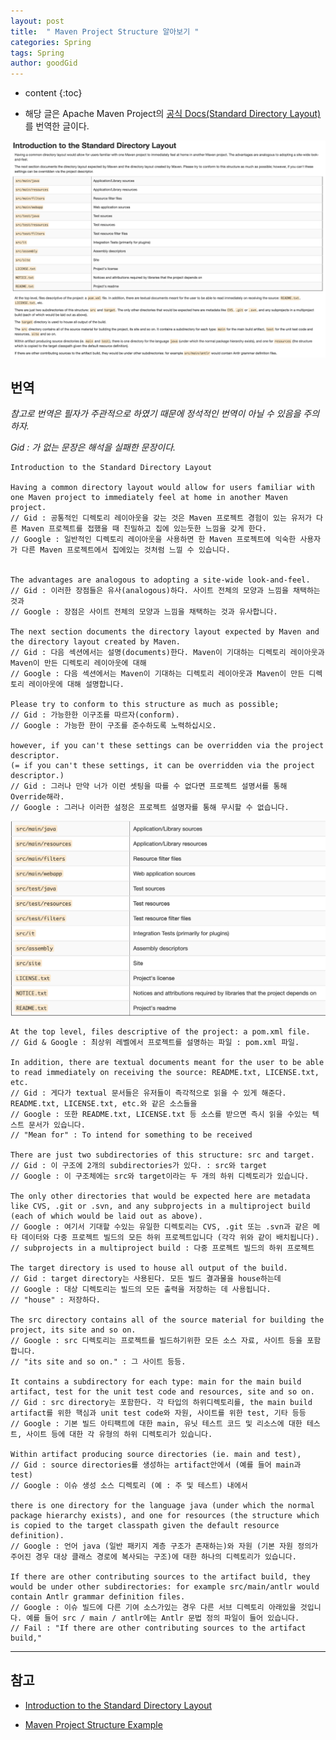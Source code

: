 ```yaml
---
layout: post
title:  " Maven Project Structure 알아보기 "
categories: Spring
tags: Spring
author: goodGid
---
```

* content
{:toc}

* 해당 글은 Apache Maven Project의 [공식 Docs(Standard Directory Layout)](https://maven.apache.org/guides/introduction/introduction-to-the-standard-directory-layout.html)를 번역한 글이다.

![](/assets/img/java/maven_project_structure_1.png)







## 번역

*참고로 번역은 필자가 주관적으로 하였기 때문에 정석적인 번역이 아닐 수 있음을 주의하자.*

*Gid : 가 없는 문장은 해석을 실패한 문장이다.*

```
Introduction to the Standard Directory Layout

Having a common directory layout would allow for users familiar with one Maven project to immediately feel at home in another Maven project.
// Gid : 공통적인 디렉토리 레이아웃을 갖는 것은 Maven 프로젝트 경험이 있는 유저가 다른 Maven 프로젝트를 접했을 때 친밀하고 집에 있는듯한 느낌을 갖게 한다.
// Google : 일반적인 디렉토리 레이아웃을 사용하면 한 Maven 프로젝트에 익숙한 사용자가 다른 Maven 프로젝트에서 집에있는 것처럼 느낄 수 있습니다.


The advantages are analogous to adopting a site-wide look-and-feel.
// Gid : 이러한 장점들은 유사(analogous)하다. 사이트 전체의 모양과 느낌을 채택하는 것과
// Google : 장점은 사이트 전체의 모양과 느낌을 채택하는 것과 유사합니다.

The next section documents the directory layout expected by Maven and the directory layout created by Maven. 
// Gid : 다음 섹션에서는 설명(documents)한다. Maven이 기대하는 디렉토리 레이아웃과 Maven이 만든 디렉토리 레이아웃에 대해
// Google : 다음 섹션에서는 Maven이 기대하는 디렉토리 레이아웃과 Maven이 만든 디렉토리 레이아웃에 대해 설명합니다.

Please try to conform to this structure as much as possible; 
// Gid : 가능한한 이구조를 따르자(conform).
// Google : 가능한 한이 구조를 준수하도록 노력하십시오.

however, if you can't these settings can be overridden via the project descriptor.
(= if you can't these settings, it can be overridden via the project descriptor.)
// Gid : 그러나 만약 너가 이런 셋팅을 따를 수 없다면 프로젝트 설명서를 통해 Override해라.
// Google : 그러나 이러한 설정은 프로젝트 설명자를 통해 무시할 수 없습니다.
```

![](/assets/img/java/maven_project_structure_2.png)

```
At the top level, files descriptive of the project: a pom.xml file. 
// Gid & Google : 최상위 레벨에서 프로젝트를 설명하는 파일 : pom.xml 파일.

In addition, there are textual documents meant for the user to be able to read immediately on receiving the source: README.txt, LICENSE.txt, etc.
// Gid : 게다가 textual 문서들은 유저들이 즉각적으로 읽을 수 있게 해준다. README.txt, LICENSE.txt, etc.와 같은 소스들을
// Google : 또한 README.txt, LICENSE.txt 등 소스를 받으면 즉시 읽을 수있는 텍스트 문서가 있습니다.
// "Mean for" : To intend for something to be received

There are just two subdirectories of this structure: src and target. 
// Gid : 이 구조에 2개의 subdirectories가 있다. : src와 target
// Google : 이 구조체에는 src와 target이라는 두 개의 하위 디렉토리가 있습니다.

The only other directories that would be expected here are metadata like CVS, .git or .svn, and any subprojects in a multiproject build (each of which would be laid out as above).
// Google : 여기서 기대할 수있는 유일한 디렉토리는 CVS, .git 또는 .svn과 같은 메타 데이터와 다중 프로젝트 빌드의 모든 하위 프로젝트입니다 (각각 위와 같이 배치됩니다).
// subprojects in a multiproject build : 다중 프로젝트 빌드의 하위 프로젝트

The target directory is used to house all output of the build.
// Gid : target directory는 사용된다. 모든 빌드 결과물을 house하는데
// Google : 대상 디렉토리는 빌드의 모든 출력을 저장하는 데 사용됩니다.
// "house" : 저장하다.

The src directory contains all of the source material for building the project, its site and so on.
// Google : src 디렉토리는 프로젝트를 빌드하기위한 모든 소스 자료, 사이트 등을 포함합니다.
// "its site and so on." : 그 사이트 등등.

It contains a subdirectory for each type: main for the main build artifact, test for the unit test code and resources, site and so on.
// Gid : src directory는 포함한다. 각 타입의 하위디렉토리를, the main build artifact를 위한 핵심과 unit test code와 자원, 사이트를 위한 test, 기타 등등
// Google : 기본 빌드 아티팩트에 대한 main, 유닛 테스트 코드 및 리소스에 대한 테스트, 사이트 등에 대한 각 유형의 하위 디렉토리가 있습니다.

Within artifact producing source directories (ie. main and test), 
// Gid : source directories를 생성하는 artifact안에서 (예를 들어 main과 test)
// Google : 이슈 생성 소스 디렉토리 (예 : 주 및 테스트) 내에서

there is one directory for the language java (under which the normal package hierarchy exists), and one for resources (the structure which is copied to the target classpath given the default resource definition).
// Google : 언어 java (일반 패키지 계층 구조가 존재하는)와 자원 (기본 자원 정의가 주어진 경우 대상 클래스 경로에 복사되는 구조)에 대한 하나의 디렉토리가 있습니다.

If there are other contributing sources to the artifact build, they would be under other subdirectories: for example src/main/antlr would contain Antlr grammar definition files.
// Google : 이슈 빌드에 다른 기여 소스가있는 경우 다른 서브 디렉토리 아래있을 것입니다. 예를 들어 src / main / antlr에는 Antlr 문법 정의 파일이 들어 있습니다.
// Fail : "If there are other contributing sources to the artifact build,"

```




---

## 참고

* [Introduction to the Standard Directory Layout](https://maven.apache.org/guides/introduction/introduction-to-the-standard-directory-layout.html)

* [Maven Project Structure Example](https://examples.javacodegeeks.com/enterprise-java/maven/maven-project-structure-example/)